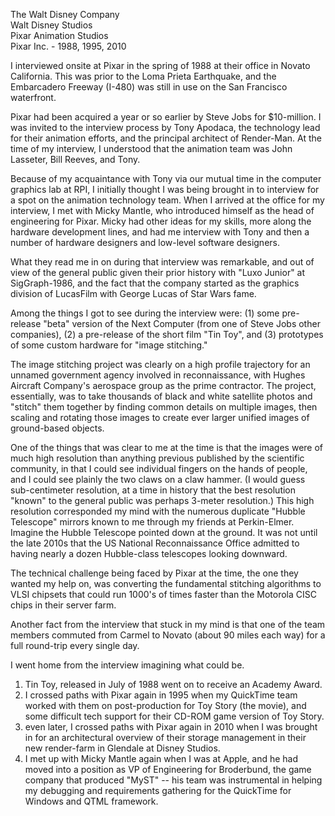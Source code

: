 The Walt Disney Company  
Walt Disney Studios  
Pixar Animation Studios  
Pixar Inc. - 1988, 1995, 2010

I interviewed onsite at Pixar in the spring of 1988 at their office in Novato California.  This was prior to the Loma Prieta Earthquake, and the Embarcadero Freeway (I-480) was still in use on the San Francisco waterfront.

Pixar had been acquired a year or so earlier by Steve Jobs for $10-million.  I was invited to the interview process by Tony Apodaca, the technology lead for their animation efforts, and the principal architect of Render-Man.  At the time of my interview, I understood that the animation team was John Lasseter, Bill Reeves, and Tony.

Because of my acquaintance with Tony via our mutual time in the computer graphics lab at RPI, I initially thought I was being brought in to interview for a spot on the animation technology team.   When I arrived at the office for my interview, I met with Micky Mantle, who introduced himself as the head of engineering for Pixar.  Micky had other ideas for my skills, more along the hardware development lines, and had me interview with Tony and then a number of hardware designers and low-level software designers.

What they read me in on during that interview was remarkable, and out of view of the general public given their prior history with "Luxo Junior" at SigGraph-1986, and the fact that the company started as the graphics division of LucasFilm with George Lucas of Star Wars fame.

Among the things I got to see during the interview were: (1) some pre-release "beta" version of the Next Computer (from one of Steve Jobs other companies), (2) a pre-release of the short film "Tin Toy", and (3) prototypes of some custom hardware for "image stitching."

The image stitching project was clearly on a high profile trajectory for an unnamed government agency involved in reconnaissance, with Hughes Aircraft Company's aerospace  group as the prime contractor.   The project, essentially, was to take thousands of black and white satellite photos and "stitch" them together by finding common details on multiple images, then scaling and rotating those images to create ever larger unified images of ground-based objects.

One of the things that was clear to me at the time is that the images were of much high resolution than anything previous published by the scientific community, in that I could see individual fingers on the hands of people, and I could see plainly the two claws on a claw hammer.  (I would guess sub-centimeter resolution, at a time in history that the best resolution "known" to the general public was perhaps 3-meter resolution.)   This high resolution corresponded my mind with the numerous duplicate "Hubble Telescope" mirrors known to me through my friends at Perkin-Elmer.  Imagine the Hubble Telescope pointed down at the ground.  It was not until the late 2010s that the US National Reconnaissance Office admitted to having nearly a dozen Hubble-class telescopes looking downward.

The technical challenge being faced by Pixar at the time, the one they wanted my help on, was converting the fundamental stitching algorithms to VLSI chipsets that could run 1000's of times faster than the Motorola CISC chips in their server farm.

Another fact from the interview that stuck in my mind is that one of the team members commuted from Carmel to Novato (about 90 miles each way) for a full round-trip every single day.

I went home from the interview imagining what could be.

1) Tin Toy, released in July of 1988 went on to receive an Academy Award.
2) I crossed paths with Pixar again in 1995 when my QuickTime team worked with them on post-production for Toy Story (the movie), and some difficult tech support for their CD-ROM game version of Toy Story.
3) even later, I crossed paths with Pixar again in 2010 when I was brought in for an architectural overview of their storage management in their new render-farm in Glendale at Disney Studios.
4) I met up with Micky Mantle again when I was at Apple, and he had moved into a position as VP of Engineering for Broderbund, the game company that produced "MyST" -- his team was instrumental in helping my debugging and requirements gathering for the QuickTime for Windows and QTML framework.
